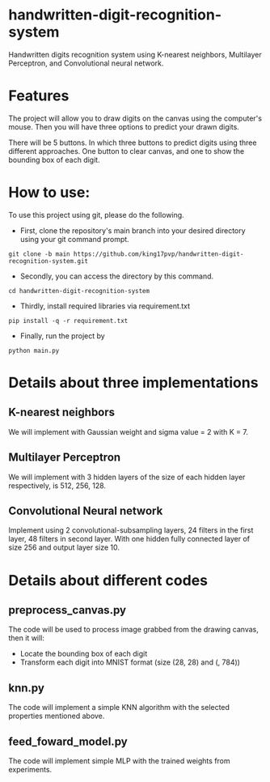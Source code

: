 # handwritten-digit-recognition-system
Handwritten digits recognition system using K-nearest neighbors, Multilayer Perceptron, and Convolutional neural network.

# Features
The project will allow you to draw digits on the canvas using the computer's mouse. Then you will have three options to predict your drawn digits.

There will be 5 buttons. In which three buttons to predict digits using three different approaches. One button to clear canvas, and one to show the bounding box of each digit.

# How to use: 
To use this project using git, please do the following.
* First, clone the repository's main branch into your desired directory using your git command prompt.

```git clone -b main https://github.com/king17pvp/handwritten-digit-recognition-system.git```
* Secondly, you can access the directory by this command.

```cd handwritten-digit-recognition-system```

* Thirdly, install required libraries via requirement.txt

```pip install -q -r requirement.txt```
* Finally, run the project by 

```python main.py```

# Details about three implementations
## K-nearest neighbors
We will implement with Gaussian weight and sigma value = 2 with K = 7.

## Multilayer Perceptron
We will implement with 3 hidden layers of the size of each hidden layer respectively, is 512, 256, 128.

## Convolutional Neural network

Implement using 2 convolutional-subsampling layers, 24 filters in the first layer, 48 filters in second layer. With one hidden fully connected layer of size 256 and output layer size 10.

# Details about different codes
## preprocess_canvas.py

The code will be used to process image grabbed from the drawing canvas, then it will:
* Locate the bounding box of each digit
* Transform each digit into MNIST format (size (28, 28) and (, 784))
## knn.py
The code will implement a simple KNN algorithm with the selected properties mentioned above.

## feed_foward_model.py
The code will implement simple MLP with the trained weights from experiments.


